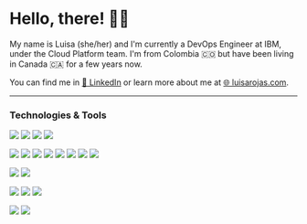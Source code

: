 # Hello, there! 👋🏼

My name is Luisa (she/her) and I'm currently a DevOps Engineer at IBM, under the Cloud Platform team. I'm from Colombia 🇨🇴 but have been living in Canada 🇨🇦 for a few years now.

You can find me in [💼 LinkedIn](https://www.linkedin.com/in/luisacodes/) or learn more about me at [🌐 luisarojas.com](https://www.luisarojas.com/).

---

### Technologies & Tools

![](https://img.shields.io/badge/code-python-informational?style=flat&logo=python&logoColor=white&color=blueviolet)
![](https://img.shields.io/badge/code-java-informational?style=flat&logo=java&logoColor=white&color=blueviolet)
![](https://img.shields.io/badge/code-javascript-informational?style=flat&logo=javascript&logoColor=white&color=blueviolet)
![](https://img.shields.io/badge/code-c++-informational?style=flat&logo=cplusplus&logoColor=white&color=blueviolet)

![](https://img.shields.io/badge/tools-docker-informational?style=flat&logo=docker&logoColor=white&color=important)
![](https://img.shields.io/badge/tools-kubernetes-informational?style=flat&logo=kubernetes&logoColor=white&color=important)
![](https://img.shields.io/badge/tools-helm-informational?style=flat&logo=helm&logoColor=white&color=important)
![](https://img.shields.io/badge/IaC-terraform-informational?style=flat&logo=terraform&logoColor=white&color=important)
![](https://img.shields.io/badge/agile-git-informational?style=flat&logo=git&logoColor=white&color=important)
![](https://img.shields.io/badge/devops-jenkins-informational?style=flat&logo=jenkins&logoColor=white&color=important)
![](https://img.shields.io/badge/web-rest-informational?style=flat&logoColor=white&color=important)
![](https://img.shields.io/badge/web-graphql-informational?style=flat&logo=graphql&logoColor=white&color=important)

![](https://img.shields.io/badge/cloud-ibmcloud-informational?style=flat&logo=ibm&logoColor=white&color=blue)
![](https://img.shields.io/badge/cloud-openshift-informational?style=flat&logo=redhatopenshift&logoColor=white&color=blue)

![](https://img.shields.io/badge/db-relational-informational?style=flat&logo=postgresql&logoColor=white&color=red)
![](https://img.shields.io/badge/db-graph-informational?style=flat&logo=neo4j&logoColor=white&color=red)
![](https://img.shields.io/badge/db-nosql-informational?style=flat&logo=mongodb&logoColor=white&color=red)

![](https://img.shields.io/badge/os-ubuntu-informational?style=flat&logo=ubuntu&logoColor=white&color=yellowgreen)
![](https://img.shields.io/badge/os-macos-informational?style=flat&logo=macos&logoColor=white&color=yellowgreen)




<!-- 
Currently a DevOps Developer at IBM, in the Cloud team ☁️.

Some of the technologies I'm working wiht now include: Terraform, Kubernetes & OpenShift, Chef & Instana

Some technologies I enjoy working with include Python, JavaScript and Java. Others I have worked with in the past are Docker, MongoDB (NoSQL), Neo4J (graph), and PostreSQL (relational).

I have had exposure to ReactJS, AWS and GraphQL and am currently taking courses to learn them even better.

Ideally, I would love to work as a back-end developer; however, I am definitely open to chatting about other types of opportunities.

### Other places you can reach me

 -->


<!--
**luisarojas/luisarojas** is a ✨ _special_ ✨ repository because its `README.md` (this file) appears on your GitHub profile.

Here are some ideas to get you started:

- 🔭 I’m currently working on ...
- 🌱 I’m currently learning ...
- 👯 I’m looking to collaborate on ...
- 🤔 I’m looking for help with ...
- 💬 Ask me about ...
- 📫 How to reach me: ...
- 😄 Pronouns: ...
- ⚡ Fun fact: ...
-->
